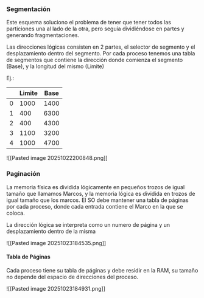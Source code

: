 
### Segmentación

Este esquema soluciono el problema de tener que tener todos las particiones una al lado de la otra, pero seguía dividiéndose en partes y generando fragmentaciones. 

Las direcciones lógicas consisten en 2 partes, el selector de segmento y el desplazamiento dentro del segmento. Por cada proceso tenemos una tabla de segmentos que contiene la dirección donde comienza el segmento (Base), y la longitud del mismo (Limite)

Ej.: 

|     | Limite | Base |
| --- | ------ | ---- |
| 0   | 1000   | 1400 |
| 1   | 400    | 6300 |
| 2   | 400    | 4300 |
| 3   | 1100   | 3200 |
| 4   | 1000   | 4700 |
![[Pasted image 20251022200848.png]]


### Paginación

La memoria física es dividida lógicamente en pequeños trozos de igual tamaño que llamamos Marcos, y la memoria lógica es dividida en trozos de igual tamaño que los marcos. El SO debe mantener una tabla de páginas por cada proceso, donde cada entrada contiene el Marco en la que se coloca.

La dirección lógica se interpreta como un numero de página y un desplazamiento dentro de la misma

![[Pasted image 20251023184535.png]]

#### Tabla de Páginas

Cada proceso tiene su tabla de páginas y debe residir en la RAM, su tamaño no depende del espacio de direcciones del proceso.

![[Pasted image 20251023184931.png]]